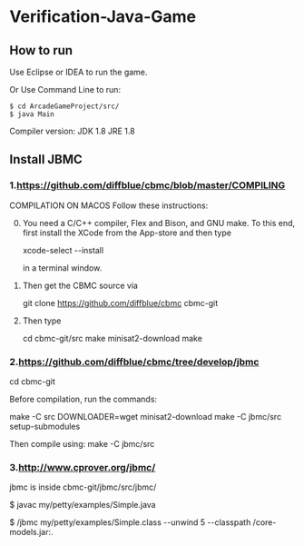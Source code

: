 # Verification-Java-Game

## How to run
Use Eclipse or IDEA to run the game.

Or Use Command Line to run:
```
$ cd ArcadeGameProject/src/
$ java Main
```

Compiler version: 
JDK 1.8
JRE 1.8


## Install JBMC

### 1.https://github.com/diffblue/cbmc/blob/master/COMPILING

   COMPILATION ON MACOS Follow these instructions:

   0) You need a C/C++ compiler, Flex and Bison, and GNU make. To this
      end, first install the XCode from the App-store and then type

      xcode-select --install

      in a terminal window.

   1) Then get the CBMC source via

      git clone https://github.com/diffblue/cbmc cbmc-git

   2) Then type

      cd cbmc-git/src
      make minisat2-download
      make


### 2.https://github.com/diffblue/cbmc/tree/develop/jbmc

   cd cbmc-git

   Before compilation, run the commands:

   make -C src DOWNLOADER=wget minisat2-download
   make -C jbmc/src setup-submodules

   Then compile using:
   make -C jbmc/src


### 3.http://www.cprover.org/jbmc/

   jbmc is inside cbmc-git/jbmc/src/jbmc/

   <some-directory>$ javac my/petty/examples/Simple.java

   <some-directory>$ <path-to-jbmc>/jbmc my/petty/examples/Simple.class --unwind 5 --classpath <path-to-jbmc>/core-models.jar:.




